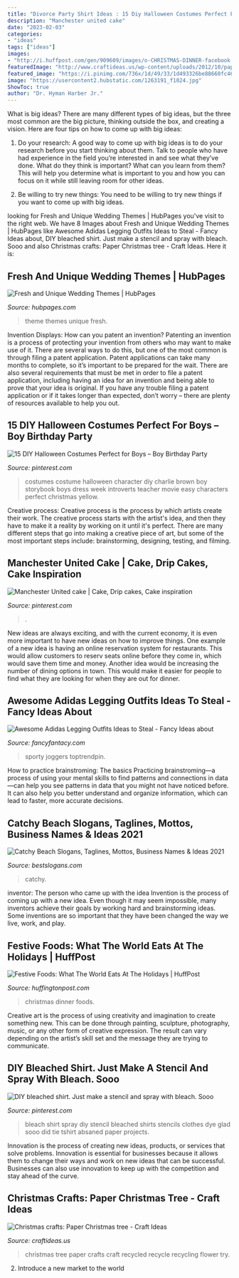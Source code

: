 ```yaml
---
title: "Divorce Party Shirt Ideas : 15 Diy Halloween Costumes Perfect For Boys – Boy Birthday Party"
description: "Manchester united cake"
date: "2023-02-03"
categories:
- "ideas"
tags: ["ideas"]
images:
- "http://i.huffpost.com/gen/909609/images/o-CHRISTMAS-DINNER-facebook.jpg"
featuredImage: "http://www.craftideas.us/wp-content/uploads/2012/10/paper-Christmas-tree.jpg"
featured_image: "https://i.pinimg.com/736x/1d/49/33/1d493326be88660fc467910c077e91a6.jpg"
image: "https://usercontent2.hubstatic.com/1263191_f1024.jpg"
ShowToc: true
author: "Dr. Hyman Harber Jr."
---
```



What is big ideas?
There are many different types of big ideas, but the three most common are the big picture, thinking outside the box, and creating a vision. Here are four tips on how to come up with big ideas:
1. Do your research: A good way to come up with big ideas is to do your research before you start thinking about them. Talk to people who have had experience in the field you’re interested in and see what they’ve done. What do they think is important? What can you learn from them? This will help you determine what is important to you and how you can focus on it while still leaving room for other ideas.

2. Be willing to try new things: You need to be willing to try new things if you want to come up with big ideas.

	

		
looking for Fresh and Unique Wedding Themes | HubPages you've visit to the right web. We have 8 Images about Fresh and Unique Wedding Themes | HubPages like Awesome Adidas Legging Outfits Ideas to Steal - Fancy Ideas about, DIY bleached shirt. Just make a stencil and spray with bleach. Sooo and also Christmas crafts: Paper Christmas tree - Craft Ideas. Here it is:
		
    
## Fresh And Unique Wedding Themes | HubPages

<img loading=lazy src="https://usercontent2.hubstatic.com/1263191_f1024.jpg" onerror="this.onerror=null;this.src='https://tse2.mm.bing.net/th?id=OIP.HR5ld8VsVyHzhmplEvsq9QHaLH&amp;pid=15.1';" alt="Fresh and Unique Wedding Themes | HubPages">

_Source: hubpages.com_

>theme themes unique fresh. 

	

Invention Displays: How can you patent an invention?
Patenting an invention is a process of protecting your invention from others who may want to make use of it. There are several ways to do this, but one of the most common is through filing a patent application. Patent applications can take many months to complete, so it’s important to be prepared for the wait. There are also several requirements that must be met in order to file a patent application, including having an idea for an invention and being able to prove that your idea is original. If you have any trouble filing a patent application or if it takes longer than expected, don’t worry – there are plenty of resources available to help you out.

    
## 15 DIY Halloween Costumes Perfect For Boys – Boy Birthday Party

<img loading=lazy src="https://i.pinimg.com/736x/37/e5/b7/37e5b76586a1368a87541b4eb74425bc--charlie-brown-costume-charlie-brown-halloween.jpg" onerror="this.onerror=null;this.src='https://tse2.mm.bing.net/th?id=OIP.2Oz3yrDB9NG_bk5Zq-lcdwHaLH&amp;pid=15.1';" alt="15 DIY Halloween Costumes Perfect for Boys – Boy Birthday Party">

_Source: pinterest.com_

>costumes costume halloween character diy charlie brown boy storybook boys dress week introverts teacher movie easy characters perfect christmas yellow. 

	

Creative process:
Creative process is the process by which artists create their work. The creative process starts with the artist's idea, and then they have to make it a reality by working on it until it's perfect. There are many different steps that go into making a creative piece of art, but some of the most important steps include: brainstorming, designing, testing, and filming.

    
## Manchester United Cake | Cake, Drip Cakes, Cake Inspiration

<img loading=lazy src="https://i.pinimg.com/736x/1d/49/33/1d493326be88660fc467910c077e91a6.jpg" onerror="this.onerror=null;this.src='https://tse2.mm.bing.net/th?id=OIP.2Mj8fAyasqy4KWT9R_ENpQHaLH&amp;pid=15.1';" alt="Manchester United cake | Cake, Drip cakes, Cake inspiration">

_Source: pinterest.com_

>. 

	

New ideas are always exciting, and with the current economy, it is even more important to have new ideas on how to improve things. One example of a new idea is having an online reservation system for restaurants. This would allow customers to reserv seats online before they come in, which would save them time and money. Another idea would be increasing the number of dining options in town. This would make it easier for people to find what they are looking for when they are out for dinner.

    
## Awesome Adidas Legging Outfits Ideas To Steal - Fancy Ideas About

<img loading=lazy src="https://fancyfantacy.com/wp-content/uploads/2020/02/Awesome-Adidas-Legging-Outfits-Ideas-to-Steal-23.jpg" onerror="this.onerror=null;this.src='https://tse1.mm.bing.net/th?id=OIP.dWtnL6md5PIVOcf2WzKUzgHaJQ&amp;pid=15.1';" alt="Awesome Adidas Legging Outfits Ideas to Steal - Fancy Ideas about">

_Source: fancyfantacy.com_

>sporty joggers toptrendpin. 

	

How to practice brainstroming: The basics
Practicing brainstroming—a process of using your mental skills to find patterns and connections in data—can help you see patterns in data that you might not have noticed before. It can also help you better understand and organize information, which can lead to faster, more accurate decisions.

    
## Catchy Beach Slogans, Taglines, Mottos, Business Names &amp; Ideas 2021

<img loading=lazy src="http://www.bestslogans.com/img/pics/201711_1140_baigc.png" onerror="this.onerror=null;this.src='https://tse3.mm.bing.net/th?id=OIP.Na9ZFmAmBpfqreH2krj1IAHaHa&amp;pid=15.1';" alt="Catchy Beach Slogans, Taglines, Mottos, Business Names &amp; Ideas 2021">

_Source: bestslogans.com_

>catchy. 

	

inventor: The person who came up with the idea
Invention is the process of coming up with a new idea. Even though it may seem impossible, many inventors achieve their goals by working hard and brainstorming ideas. Some inventions are so important that they have been changed the way we live, work, and play.

    
## Festive Foods: What The World Eats At The Holidays | HuffPost

<img loading=lazy src="http://i.huffpost.com/gen/909609/images/o-CHRISTMAS-DINNER-facebook.jpg" onerror="this.onerror=null;this.src='https://tse4.mm.bing.net/th?id=OIP.3UlDI6s26PCeAnoA1doMtwHaJ4&amp;pid=15.1';" alt="Festive Foods: What The World Eats At The Holidays | HuffPost">

_Source: huffingtonpost.com_

>christmas dinner foods. 

	

Creative art is the process of using creativity and imagination to create something new. This can be done through painting, sculpture, photography, music, or any other form of creative expression. The result can vary depending on the artist’s skill set and the message they are trying to communicate.

    
## DIY Bleached Shirt. Just Make A Stencil And Spray With Bleach. Sooo

<img loading=lazy src="https://i.pinimg.com/736x/8f/14/90/8f14901cb4ad867b0fe059169a668247.jpg" onerror="this.onerror=null;this.src='https://tse2.mm.bing.net/th?id=OIP.SGAPR1ziuO8IyQIDDclQ0AHaJ4&amp;pid=15.1';" alt="DIY bleached shirt. Just make a stencil and spray with bleach. Sooo">

_Source: pinterest.com_

>bleach shirt spray diy stencil bleached shirts stencils clothes dye glad sooo did tie tshirt absaned paper projects. 

	

Innovation is the process of creating new ideas, products, or services that solve problems. Innovation is essential for businesses because it allows them to change their ways and work on new ideas that can be successful. Businesses can also use innovation to keep up with the competition and stay ahead of the curve.

    
## Christmas Crafts: Paper Christmas Tree - Craft Ideas

<img loading=lazy src="http://www.craftideas.us/wp-content/uploads/2012/10/paper-Christmas-tree.jpg" onerror="this.onerror=null;this.src='https://tse3.mm.bing.net/th?id=OIP.K8HNTp7-i7C4nDgwqKgRCAHaJ4&amp;pid=15.1';" alt="Christmas crafts: Paper Christmas tree - Craft Ideas">

_Source: craftideas.us_

>christmas tree paper crafts craft recycled recycle recycling flower try. 

	

2. Introduce a new market to the world 


